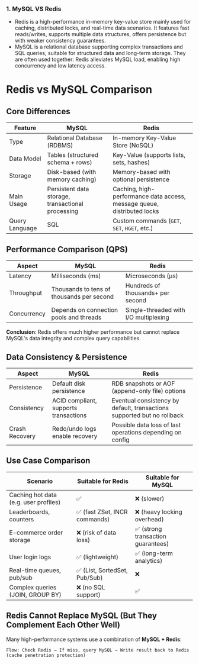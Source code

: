 ### 1. MySQL VS Redis
- Redis is a high-performance in-memory key-value store mainly used for caching, distributed locks, and real-time data scenarios. It features fast reads/writes, supports multiple data structures, offers persistence but with weaker consistency guarantees.
- MySQL is a relational database supporting complex transactions and SQL queries, suitable for structured data and long-term storage.
They are often used together: Redis alleviates MySQL load, enabling high concurrency and low latency access.

# Redis vs MySQL Comparison

## Core Differences

| Feature       | MySQL                                      | Redis                                      |
|---------------|--------------------------------------------|--------------------------------------------|
| Type          | Relational Database (RDBMS)                | In-memory Key-Value Store (NoSQL)           |
| Data Model    | Tables (structured schema + rows)          | Key-Value (supports lists, sets, hashes)   |
| Storage       | Disk-based (with memory caching)            | Memory-based with optional persistence      |
| Main Usage    | Persistent data storage, transactional processing | Caching, high-performance data access, message queue, distributed locks |
| Query Language| SQL                                         | Custom commands (`GET`, `SET`, `HGET`, etc.)|

## Performance Comparison (QPS)

| Aspect       | MySQL                    | Redis                      |
|--------------|--------------------------|----------------------------|
| Latency      | Milliseconds (ms)        | Microseconds (μs)          |
| Throughput   | Thousands to tens of thousands per second | Hundreds of thousands+ per second |
| Concurrency  | Depends on connection pools and threads   | Single-threaded with I/O multiplexing  |

**Conclusion**: Redis offers much higher performance but cannot replace MySQL's data integrity and complex query capabilities.

## Data Consistency & Persistence

| Aspect         | MySQL                      | Redis                                        |
|----------------|----------------------------|----------------------------------------------|
| Persistence    | Default disk persistence   | RDB snapshots or AOF (append-only file) options |
| Consistency    | ACID compliant, supports transactions | Eventual consistency by default, transactions supported but no rollback |
| Crash Recovery | Redo/undo logs enable recovery | Possible data loss of last operations depending on config |

## Use Case Comparison

| Scenario                     | Suitable for Redis                   | Suitable for MySQL                 |
|------------------------------|-------------------------------------|----------------------------------|
| Caching hot data (e.g. user profiles) | ✅                               | ❌ (slower)                      |
| Leaderboards, counters         | ✅ (fast ZSet, INCR commands)       | ❌ (heavy locking overhead)      |
| E-commerce order storage       | ❌ (risk of data loss)               | ✅ (strong transaction guarantees)|
| User login logs               | ✅ (lightweight)                    | ✅ (long-term analytics)         |
| Real-time queues, pub/sub     | ✅ (List, SortedSet, Pub/Sub)       | ❌                               |
| Complex queries (JOIN, GROUP BY) | ❌ (no SQL support)                  | ✅                               |

## Redis Cannot Replace MySQL (But They Complement Each Other Well)

Many high-performance systems use a combination of **MySQL + Redis**:

```plaintext
Flow: Check Redis → If miss, query MySQL → Write result back to Redis (cache penetration protection)

